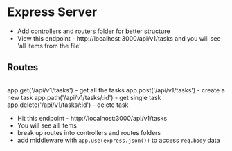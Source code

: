# Express Server
* Add controllers and routers folder for better structure
* View this endpoint - http://localhost:3000/api/v1/tasks and you will see 'all items from the file'

## Routes
```
```
app.get('/api/v1/tasks')        - get all the tasks
app.post('/api/v1/tasks')       - create a new task
app.path('/api/v1/tasks/:id')   - get single task
app.delete('/api/v1/tasks/:id') - delete task

* Hit this endpoint - http://localhost:3000/api/v1/tasks
* You will see all items
* break up routes into controllers and routes folders
* add middleware with `app.use(express.json())` to access `req.body` data
